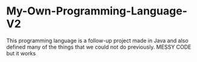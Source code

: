 # My-Own-Programming-Language-V2
This programming language is a follow-up project made in Java and also defined many of the things that we could not do previously. MESSY CODE but it works
